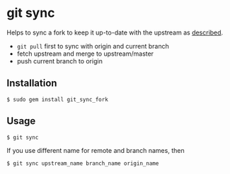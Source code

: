 # git sync

Helps to sync a fork to keep it up-to-date with the upstream as 
[described](https://help.github.com/articles/syncing-a-fork/).

* `git pull` first to sync with origin and current branch
* fetch upstream and merge to upstream/master
* push current branch to origin

## Installation

    $ sudo gem install git_sync_fork

## Usage

    $ git sync

If you use different name for remote and branch names, then

    $ git sync upstream_name branch_name origin_name



